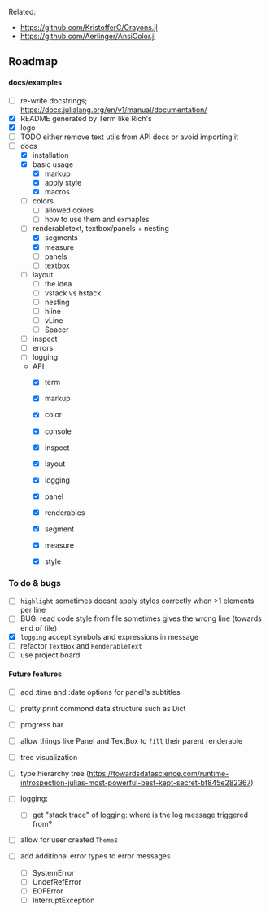 
Related:
- https://github.com/KristofferC/Crayons.jl
- https://github.com/Aerlinger/AnsiColor.jl



## Roadmap

#### docs/examples
- [ ] re-write docstrings; https://docs.julialang.org/en/v1/manual/documentation/
- [x] README generated by Term like Rich's
- [x] logo
- [ ] TODO either remove text utils from API docs or avoid importing it
- [ ] docs
  - [x] installation
  - [x] basic usage
    - [x] markup
    - [x] apply style
    - [x] macros
  - [ ] colors
    - [ ] allowed colors
    - [ ] how to use them and exmaples
  - [ ] renderabletext, textbox/panels + nesting
    - [x] segments
    - [x] measure
    - [ ] panels
    - [ ] textbox
  - [ ] layout
    - [ ] the idea
    - [ ] vstack vs hstack
    - [ ] nesting
    - [ ] hline
    - [ ] vLine
    - [ ] Spacer
  - [ ] inspect
  - [ ] errors
  - [ ] logging

  - API
    - [x] term
    - [x] markup
    - [x] color
    - [x] console
    - [x] inspect
    - [x] layout
    - [x] logging
    - [x] panel
    - [x] renderables
    - [x] segment
    - [x] measure
    - [x] style


### To do & bugs
- [ ] `highlight` sometimes doesnt apply styles correctly when >1 elements per line
- [ ] BUG: read code style from file sometimes gives the wrong line (towards end of file)
- [x] `logging` accept symbols and expressions in message
- [ ] refactor `TextBox` and `RenderableText`
- [ ] use project board

#### Future features
- [ ] add :time and :date options for panel's subtitles

- [ ] pretty print commond data structure such as Dict

- [ ] progress bar

- [ ] allow things like Panel and TextBox to `fill` their parent renderable

- [ ] tree visualization
- [ ] type hierarchy tree (https://towardsdatascience.com/runtime-introspection-julias-most-powerful-best-kept-secret-bf845e282367)

- [ ] logging:
  - [ ] get "stack trace" of logging: where is the log message triggered from?

- [ ] allow for user created `Theme`s

- [ ] add additional error types to error messages
  - [ ] SystemError
  - [ ] UndefRefError 
  - [ ] EOFError
  - [ ] InterruptException